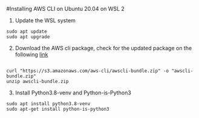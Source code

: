 
#Installing AWS CLI on Ubuntu 20.04 on WSL 2

1. Update the WSL system 
```
sudo apt update 
sudo apt upgrade

```

2. Download the AWS cli package, check for the updated package on the following [link](https://docs.aws.amazon.com/cli/v1/userguide/install-linux.html)

```

curl "https://s3.amazonaws.com/aws-cli/awscli-bundle.zip" -o "awscli-bundle.zip"
unzip awscli-bundle.zip

```

3. Install Python3.8-venv and Python-is-Python3

```
sudo apt install python3.8-venv
sudo apt-get install python-is-python3
```